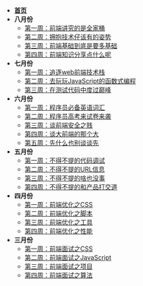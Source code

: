 - [__首页__](/?id=main)
- __八月份__
  - [第一周：前端讲究的是全家桶](/8-1) 
  - [第二周：拥抱技术仔该有的姿势](/8-2) 
  - [第三周：前端基础到底是要多基础](/8-3) 
  - [第四周：前端知识分享点什么呢](/8-4) 
- __七月份__
  - [第一周：追逐web前端技术栈](/7-1) 
  - [第二周：去玩玩JavaScript的函数式编程](/7-2) 
  - [第三周：在测试代码中度过巅峰](/7-3) 
- __六月份__
  - [第一周：程序员必备英语词汇](/6-1)  
  - [第二周：程序员高考来试卷来袭](/6-2)  
  - [第三周：谈前端安全之贱](/6-3)  
  - [第四周：谈大前端的那个大](/6-4)  
  - [第五周：先什么也别谈谈先](/6-5)  
- __五月份__
  - [第一周：不得不提的代码调试](/5-1)
  - [第二周：不得不提的URL信息](/5-2)
  - [第三周：不得不提的啥也没事](/5-3)
  - [第四周：不得不提的和产品打交道](/5-4)
- __四月份__
  - [第一周：前端优化之CSS](/4-1)
  - [第二周：前端优化之脚本](/4-2)
  - [第三周：前端优化之工具](/4-3)
  - [第四周：前端优化之性能](/4-4)
- __三月份__
  - [第一周：前端面试之CSS](/3-1)
  - [第二周：前端面试之JavaScript](/3-2)
  - [第三周：前端面试之项目](/3-3)
  - [第四周：前端面试之算法](/3-4)  
